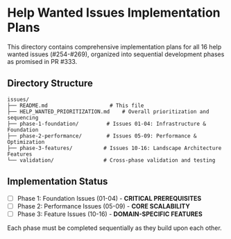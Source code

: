 # Help Wanted Issues Implementation Plans

This directory contains comprehensive implementation plans for all 16 help wanted issues (#254-#269), organized into sequential development phases as promised in PR #333.

## Directory Structure

```
issues/
├── README.md                    # This file
├── HELP_WANTED_PRIORITIZATION.md    # Overall prioritization and sequencing
├── phase-1-foundation/         # Issues 01-04: Infrastructure & Foundation
├── phase-2-performance/        # Issues 05-09: Performance & Optimization  
├── phase-3-features/          # Issues 10-16: Landscape Architecture Features
└── validation/                # Cross-phase validation and testing
```

## Implementation Status

- [ ] Phase 1: Foundation Issues (01-04) - **CRITICAL PREREQUISITES**
- [ ] Phase 2: Performance Issues (05-09) - **CORE SCALABILITY**  
- [ ] Phase 3: Feature Issues (10-16) - **DOMAIN-SPECIFIC FEATURES**

Each phase must be completed sequentially as they build upon each other.